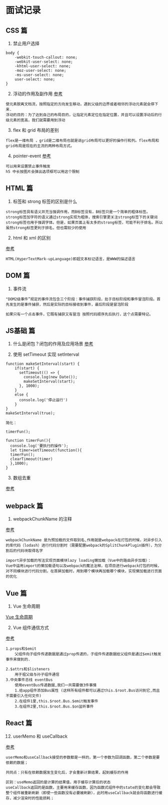 # 面试记录

## CSS 篇

1. 禁止用户选择

```
body {
    -webkit-touch-callout: none;
    -webkit-user-select: none;
    -khtml-user-select: none;
    -moz-user-select: none;
    -ms-user-select: none;
    user-select: none;
}
```

2. 浮动的作用及副作用
   [参考](https://blog.csdn.net/qwe502763576/article/details/78811658)

```
使元素脱离文档流，按照指定的方向发生移动，遇到父级的边界或者相邻的浮动元素就会停下来.
浮动的目的：为了达到自己的布局目的，让指定元素定位在指定位置，并且可以设置浮动后的行级元素的宽高，我们就需要用到浮动
```

3. flex 和 grid 布局的差别

```
flex是一维布局 ，grid是二维布局也就是说grid布局可以更好的操作行和列。flex布局和grid布局是现在的主流的两种布局方式。
```

4. pointer-event
   [参考](https://blog.csdn.net/qq_37600506/article/details/99487744)

```
可以用来设置禁止事件触发
h5 中长按图片会弹出选项框可以用这个限制
```

## HTML 篇

1. 标签和 strong 标签的区别是什么

```
strong标签具有语义并充当强调作用，而B标签没有，B标签只是一个简单的粗体标签。
strong标签加字符的语义通过strong实现为粗体，搜索引擎更关注strong标签下的关键词
strong标签也用于强调字体。但是，如果页面上有太多的strong标签，可能不利于排名。所以虽然strong标签更利于排名，但也需较少的使用
```

2. html 和 xml 的区别

[参考](https://www.cnblogs.com/keyi/p/7131391.html)

```
HTML(HyperTextMark-upLanguage)即超文本标记语言，是WWW的描述语言

```

## DOM 篇

1. 事件流

```
"DOM2级事件”规定的事件流包含三个阶段：事件捕获阶段，处于目标阶段和事件冒泡阶段。首先发生的是事件捕获，然后是实际的目标接收到事件，最后阶段是冒泡阶段

如果只有一个点击事件，它既有捕获又有冒泡 按照代码顺序先后执行，这个点需要特记。

```

## JS基础 篇

1. 什么是闭包？闭包的作用及应用场景
   [参考](https://blog.csdn.net/huangsting/article/details/111479641)

2. 使用 setTimeout 实现 setInterval

```
function makeSetInterval(start) {
    if(start) {
      setTimeout(() => {
        console.log(new Date());
        makeSetInterval(start);
      }, 1000);
    }
    else {
      console.log('停止运行')
    }
}
makeSetInterval(true);

简化：

timerFun();

function timerFun(){
  console.log('要执行的操作');
  let timer=setTimeout(function(){
  timerFun();
  clearTimeout(timer)
  },1000);
}
```

3. 数组去重

[参考](https://segmentfault.com/a/1190000016418021?utm_source=tag-newest)


## webpack 篇
1. webpackChunkName 的注释

[参考](https://www.jianshu.com/p/2e127f1eab9f)

```
webpackChunkName 是为预加载的文件取别名,作用就是webpack在打包的时候，对异步引入的库代码（lodash）进行代码分割时（需要配置webpack的SplitChunkPlugin插件），为分割后的代码块取得名字

import异步加载的写法实现页面模块lazy loading懒加载（Vue中的路由异步加载）：
Vue中运用import的懒加载语句以及webpack的魔法注释，在项目进行webpack打包的时候，对不同模块进行代码分割，在首屏加载时，用到哪个模块再加载哪个模块，实现懒加载进行页面的优化
```


## Vue 篇

1. Vue 生命周期

[Vue 生命周期](https://cn.vuejs.org/v2/guide/instance.html#%E7%94%9F%E5%91%BD%E5%91%A8%E6%9C%9F%E5%9B%BE%E7%A4%BA)

2. Vue 组件通信方式

[参考](https://www.cnblogs.com/barryzhang/p/10566515.html)

```
1.props和$emit
    父组件向子组件传递数据是通过prop传递的，子组件传递数据给父组件是通过$emit触发事件来做到的.

2.$attrs和$listeners
    用于祖父级与孙子组件通信
3.中央事件总线 eventBus
    使用eventBus传递数据,我们一共需要做3件事情
    1.给app组件添加Bus属性 (这样所有组件都可以通过this.$root.Bus访问到它,而且不需要引入任何文件)
    2.在组件1里,this.$root.Bus.$emit触发事件
    3.在组件2里,this.$root.Bus.$on监听事件

```

## React 篇

12. userMemo 和 useCallback

[参考](https://blog.csdn.net/xiaofanguan/article/details/106919196)

```
userMemo和useCallback接受的参数都是一样的，第一个参数为回调函数，第二个参数是要依赖的数据；

共同点：只有在依赖数据发生变化后，才会重新计算结果，起到缓存的作用

区别：useMemo返回的是计算的结果值，用于缓存计算后的状态
useCallback返回的是函数，主要用来缓存函数，因为函数式组件中的state的变化都会导致整个组件被重新刷新（即使一些函数没有必要被刷新），此时用useCallback就会将函数进行缓存，减少渲染时的性能损耗​；
```


